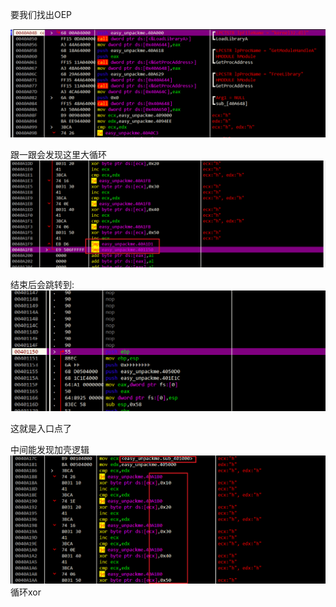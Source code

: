 要我们找出OEP

![img](wp/images/image-1.png)

跟一跟会发现这里大循环
![img](wp/images/image-2.png)

结束后会跳转到:
![img](wp/images/image.png)

这就是入口点了

中间能发现加壳逻辑
![img](wp/images/image-3.png)
循环xor
